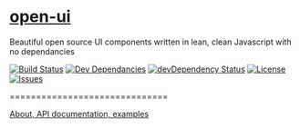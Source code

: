 [open-ui](http://www.ouijs.org)
=======

Beautiful open source UI components written in lean, clean Javascript with no dependancies

[![Build Status](https://img.shields.io/travis/open-ui/open-ui.svg?style=flat-square)](https://travis-ci.org/open-ui/open-ui)
[![Dev Dependancies](https://img.shields.io/david/open-ui/open-ui.svg?style=flat-square)](https://david-dm.org/open-ui/open-ui)
[![devDependency Status](https://img.shields.io/david/dev/open-ui/open-ui.svg?style=flat-square)](https://david-dm.org/open-ui/open-ui#info=devDependencies)
[![License](http://img.shields.io/badge/license-MIT-green.svg?style=flat-square)](https://github.com/open-ui/open-ui/blob/master/LICENSE-MIT.md)
[![Issues](https://img.shields.io/github/issues/open-ui/open-ui.svg?style=flat-square)](https://github.com/open-ui/open-ui/blob/master/LICENSE-MIT.md)

==============================

[About, API documentation, examples](http://www.ouijs.org)
